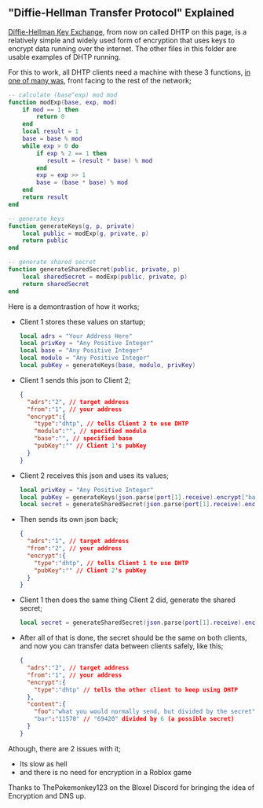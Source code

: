 ## "Diffie-Hellman Transfer Protocol" Explained

[Diffie-Hellman Key Exchange](https://en.wikipedia.org/wiki/Diffie%E2%80%93Hellman_key_exchange), from now on called <span title="Diffie-Hellman Transfer Protocol">DHTP</span> on this page, is a relatively simple and widely used form of encryption that uses keys to encrypt data running over the internet. The other files in this folder are usable examples of DHTP running.

For this to work, all DHTP clients need a machine with these 3 functions, [in one of many was](), front facing to the rest of the network;

```lua
-- calculate (base^exp) mod mod
function modExp(base, exp, mod)
    if mod == 1 then
        return 0
    end
    local result = 1
    base = base % mod
    while exp > 0 do
        if exp % 2 == 1 then
           result = (result * base) % mod
        end
        exp = exp >> 1
        base = (base * base) % mod
    end
    return result
end

-- generate keys
function generateKeys(g, p, private)
    local public = modExp(g, private, p)
    return public
end

-- generate shared secret
function generateSharedSecret(public, private, p)
    local sharedSecret = modExp(public, private, p)
    return sharedSecret
end
```

Here is a demontrastion of how it works;

- Client 1 stores these values on startup;
  
  ```lua
  local adrs = "Your Address Here"
  local privKey = "Any Positive Integer"
  local base = "Any Positive Integer"
  local modulo = "Any Positive Integer"
  local pubKey = generateKeys(base, modulo, privKey)
  ```

- Client 1 sends this json to Client 2;
  
  ```json
  {
    "adrs":"2", // target address
    "from":"1", // your address
    "encrypt":{
      "type":"dhtp", // tells Client 2 to use DHTP
      "modulo":"", // specified modulo
      "base":"", // specified base
      "pubKey":"" // Client 1's pubKey
    }
  }
  ```

- Client 2 receives this json and uses its values;
  
  ```lua
  local privKey = "Any Positive Integer"
  local pubKey = generateKeys(json.parse(port[1].receive).encrypt["base"], json.parse(port[1].receive).encrypt["modulo"], privKey)
  local secret = generateSharedSecret(json.parse(port[1].receive).encrypt["pubKey"], privKey, json.parse(port[1].receive).encrypt["modulo"])

  ```
- Then sends its own json back;

  ```json
  {
    "adrs":"1", // target address
    "from":"2", // your address
    "encrypt":{
      "type":"dhtp", // tells Client 1 to use DHTP
      "pubKey":"" // Client 2's pubKey
    }
  }
  ```
- Client 1 then does the same thing Client 2 did, generate the shared secret;

  ```lua
  local secret = generateSharedSecret(json.parse(port[1].receive).encrypt["pubKey"], privKey, p)
  ```

- After all of that is done, the secret should be the same on both clients, and now you can transfer data between clients safely, like this;

  ```json
  {
    "adrs":"2", // target address
    "from":"1", // your address
    "encrypt":{
      "type":"dhtp" // tells the other client to keep using DHTP
    },
    "content":{
      "foo":"what you would normally send, but divided by the secret"
      "bar":"11570" // "69420" divided by 6 (a possible secret)
    }
  }
  ```
Athough, there are 2 issues with it;

- Its slow as hell
- and there is no need for encryption in a Roblox game

Thanks to ThePokemonkey123 on the Bloxel Discord for bringing the idea of Encryption and DNS up.
